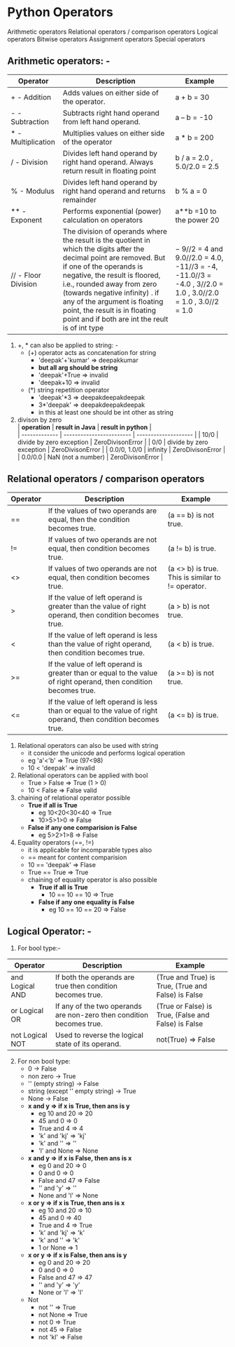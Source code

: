 # Python Operators
Arithmetic operators
Relational operators / comparison operators
Logical operators
Bitwise operators
Assignment operators
Special operators

## Arithmetic operators: -                                                                            
| **Operator** |	**Description** |	**Example** |                                                         
| ------------ | ------------------ | ------------- |                                  
| + - Addition | 	Adds values on either side of the operator. |	a + b = 30 |                                                                
| - - Subtraction |	Subtracts right hand operand from left hand operand. |	a – b = -10 |                                                                
| * - Multiplication |	Multiplies values on either side of the operator |	a * b = 200 |                                                                
| / - Division |	Divides left hand operand by right hand operand. Always return result in floating point |	b / a = 2.0 , 5.0/2.0 = 2.5 |                                                                
| % - Modulus |	Divides left hand operand by right hand operand and returns remainder |	b % a = 0 |                                                                
| ** - Exponent |	Performs exponential (power) calculation on operators |	a**b =10 to the power 20 |                                                                
| // -	Floor Division |  The division of operands where the result is the quotient in which the digits after the decimal point are removed. But if one of the operands is negative, the result is floored, i.e., rounded away from zero (towards negative infinity) . if any of the argument is floating point, the result is in floating point and if both are int the reult is of int type | −	9//2 = 4 and 9.0//2.0 = 4.0, -11//3 = -4, -11.0//3 = -4.0 , 3//2.0 = 1.0 , 3.0//2.0 = 1.0 , 3.0//2 = 1.0 |      

1. +, * can also be applied to string: -
    - (+) operator acts as concatenation for string
        - 'deepak'+'kumar'  => deepakkumar
        - **but all arg should be string**
        - 'deepak'+True => invalid
        - 'deepak+10 => invalid
    - (*) string repetition operator
        - 'deepak'*3 => deepakdeepakdeepak
        - 3*'deepak' => deepakdeepakdeepak
        - in this at least one should be int other as string
2. divison by zero                                                                                        
| **operation** | **result in Java**       | **result in python** |                  
| ------------- | ------------------------ | -------------------- |
| 10/0          | divide by zero exception | ZeroDivisonError     |
| 0/0           | divide by zero exception | ZeroDivisonError     |
| 0.0/0, 1.0/0  | infinity                 | ZeroDivisonError     |
| 0.0/0.0       | NaN (not a number)       | ZeroDivisonError     |

## Relational operators / comparison operators           

| **Operator** |	**Description** |	**Example** |                                           
| ------------ | ------------------ | ------------- |
| == |	If the values of two operands are equal, then the condition becomes true. |	(a == b) is not true. |
| != |	If values of two operands are not equal, then condition becomes true. |	(a != b) is true. |
| <> |	If values of two operands are not equal, then condition becomes true. |	(a <> b) is true. This is similar to != operator. |
| > |	If the value of left operand is greater than the value of right operand, then condition becomes true. |	(a > b) is not true. |
| < |	If the value of left operand is less than the value of right operand, then condition becomes true. |	(a < b) is true. |
| >= |	If the value of left operand is greater than or equal to the value of right operand, then condition becomes true. |	(a >= b) is not true. |
| <= |	If the value of left operand is less than or equal to the value of right operand, then condition becomes true. |	(a <= b) is true. |   

1. Relational operators can also be used with string
    - it consider the unicode and performs logical operation
    - eg 'a'<'b' => True (97<98)
    - 10 < 'deepak' => invalid
2. Relational operators can be applied with bool
    - True > False => True (1 > 0)
    - 10 < False => False valid
3. chaining of relational operator possible
    - **True if all is True**
        - eg 10<20<30<40 => True
        - 10>5>1>0 => False
    - **False if any one comparision is False**
        - eg 5>2>1>8 => False
4. Equality operators (==, !=)
    - it is applicable for incomparable types also
    - == meant for content comparision
    - 10 == 'deepak' => Flase
    - True == True => True
    - chaining of equality operator is also possible
        - **True if all is True**
            - 10 == 10 == 10 => True
        - **False if any one equality is False**
            - eg 10 == 10 == 20 => False  

## Logical Operator: -
1. For bool type:- 

| **Operator** |	**Description** |	**Example** |                                           
| ------------ | ------------------ | ------------- |
| and Logical AND |	If both the operands are true then condition becomes true. | (True and True) is True, (True and False) is False |
| or Logical OR |	If any of the two operands are non-zero then condition becomes true. |	 (True or False) is True, (False and False) is False |
| not Logical NOT |	Used to reverse the logical state of its operand. |	 not(True) => False |

2. For non bool type:
    - 0 -> False
    - non zero -> True
    - '' (empty string) -> False
    - string (except '' empty string) -> True
    - None -> False
    - **x and y => if x is True, then ans is y**
        - eg 10 and 20 => 20
        - 45 and 0 => 0
        - True and 4 => 4
        - 'k' and 'kj' => 'kj'
        - 'k' and '' => ''
        - 'l' and None => None
    - **x and y => if x is False, then ans is x**
        - eg 0 and 20 => 0
        - 0 and 0 => 0
        - False and 47 => False
        - '' and 'y' => ''
        - None and 'l' => None
    - **x or y => if x is True, then ans is x**
        - eg 10 and 20 => 10
        - 45 and 0 => 40
        - True and 4 => True
        - 'k' and 'kj' => 'k'
        - 'k' and '' => 'k'
        - 1 or None => 1
    - **x or y => if x is False, then ans is y**
        - eg 0 and 20 => 20
        - 0 and 0 => 0
        - False and 47 => 47
        - '' and 'y' => 'y'
        - None or 'l' => 'l'
    - Not
        - not '' => True
        - not None => True
        - not 0 => True
        - not 45 => False
        - not 'kl' => False
    